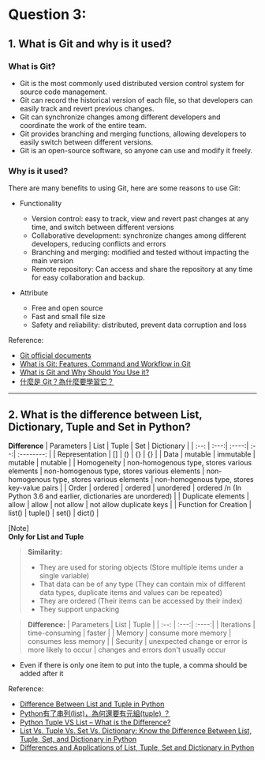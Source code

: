 # Question 3:

## 1. What is Git and why is it used?
### **What is Git?**
- Git is the most commonly used distributed version control system for source code management.
- Git can record the historical version of each file, so that developers can easily track and revert previous changes.
- Git can synchronize changes among different developers and coordinate the work of the entire team.
- Git provides branching and merging functions, allowing developers to easily switch between different versions.
- Git is an open-source software, so anyone can use and modify it freely.
### **Why is it used?**  
There are many benefits to using Git, here are some reasons to use Git:

- Functionality
  - Version control: easy to track, view and revert past changes at any time, and switch between different versions
  - Collaborative development: synchronize changes among different developers, reducing conflicts and errors
  - Branching and merging: modified and tested without impacting the main version
  - Remote repository: Can access and share the repository at any time for easy collaboration and backup.
   
- Attribute
  - Free and open source
  - Fast and small file size
  - Safety and reliability: distributed, prevent data corruption and loss

Reference:
- [Git official documents](https://git-scm.com/doc)
- [What is Git: Features, Command and Workflow in Git](https://www.simplilearn.com/tutorials/git-tutorial/what-is-git)
- [What is Git and Why Should You Use it?](https://www.nobledesktop.com/learn/git/what-is-git)
- [什麼是 Git？為什麼要學習它？](https://gitbook.tw/chapters/introduction/what-is-git)


<hr/>

## 2. What is the difference between List, Dictionary, Tuple and Set in Python?

**Difference**
| Parameters | List | Tuple | Set | Dictionary |
| :--: | :---:| :----:| :--:| :--------: |
| Representation | [] | () | {} | {} |
| Data | mutable | immutable | mutable | mutable |
| Homogeneity | non-homogenous type, stores various elements | non-homogenous type, stores various elements | non-homogenous type, stores various elements | non-homogenous type, stores key-value pairs |
| Order | ordered | ordered | unordered | ordered /n (In Python 3.6 and earlier, dictionaries are unordered) |
| Duplicate elements | allow | allow | not allow | not allow duplicate keys |
| Function for Creation | list() | tuple() | set() | dict() |

\[Note\] <br/>
**Only for List and Tuple**
> **Similarity:**
> - They are used for storing objects (Store multiple items under a single variable)
> - That data can be of any type (They can contain mix of different data types, duplicate items and values can be repeated)
> - They are ordered (Their items can be accessed by their index)
> - They support unpacking <br />

> **Difference:**
>| Parameters | List | Tuple |
>| :--: | :---:| :----:|
>| Iterations | time-consuming | faster |
>| Memory | consume more memory | consumes less memory |
> | Security | unexpected change or error is more likely to occur | changes and errors don't usually occur
* Even if there is only one item to put into the tuple, a comma should be added after it


Reference:
- [Difference Between List and Tuple in Python](https://www.simplilearn.com/difference-between-list-and-tuple-in-python-article)
- [Python有了串列(list)，為何還要有元組(tuple) ？](https://selflearningsuccess.com/python-tuple/)
- [Python Tuple VS List – What is the Difference?](https://www.freecodecamp.org/news/python-tuple-vs-list-what-is-the-difference/)
- [List Vs. Tuple Vs. Set Vs. Dictionary: Know the Difference Between List, Tuple, Set, and Dictionary in Python](https://byjus.com/gate/difference-between-list-tuple-set-and-dictionary-in-python/)
- [Differences and Applications of List, Tuple, Set and Dictionary in Python](https://www.geeksforgeeks.org/differences-and-applications-of-list-tuple-set-and-dictionary-in-python/)
